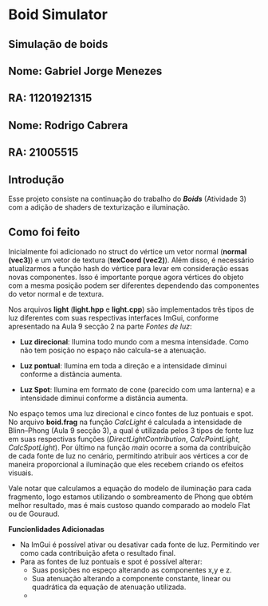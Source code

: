 # Boid Simulator
## Simulação de boids

## Nome: Gabriel Jorge Menezes
## RA: 11201921315

## Nome: Rodrigo Cabrera
## RA: 21005515

## **Introdução**

Esse projeto consiste na continuação do trabalho do ***Boids*** (Atividade 3) com a adição de shaders de texturização e iluminação.

## **Como foi feito**

Inicialmente foi adicionado no struct do vértice um vetor normal (**normal (vec3)**) e um vetor de textura (**texCoord (vec2)**). Além disso, é necessário atualizarmos a função hash do vértice para levar em consideração essas novas componentes. Isso é importante porque agora vértices do objeto com a mesma posição podem ser diferentes dependendo das componentes do vetor normal e de textura.

Nos arquivos **light** (**light.hpp** e **light.cpp**) são implementados três tipos de luz diferentes com suas respectivas interfaces ImGui, conforme apresentado na Aula 9 secção 2 na parte *Fontes de luz*:

- **Luz direcional**: Ilumina todo mundo com a mesma intensidade. Como não tem posição no espaço não calcula-se a atenuação.

- **Luz pontual**: Ilumina em toda a direção e a intensidade diminui conforme a distância aumenta. 

- **Luz Spot**: Ilumina em formato de cone (parecido com uma lanterna) e a intensidade diminui conforme a distância aumenta.

No espaço temos uma luz direcional e cinco fontes de luz pontuais e spot. No arquivo **boid.frag** na função *CalcLight* é calculada a intensidade de Blinn–Phong (Aula 9 secção 3), a qual é utilizada pelos 3 tipos de fonte luz em suas respectivas funções (*DirectLightContribution*, *CalcPointLight*, *CalcSpotLight*). Por último na função *main* ocorre a soma da contribuição de cada fonte de luz no cenário, permitindo atribuir aos vértices a cor de maneira proporcional a iluminação que eles recebem criando os efeitos visuais.

Vale notar que calculamos a equação do modelo de iluminação para cada fragmento, logo estamos utilizando o sombreamento de Phong que obtém melhor resultado, mas é mais custoso quando comparado ao modelo Flat ou de Gouraud. 

**Funcionlidades Adicionadas**

- Na ImGui é possível ativar ou desativar cada fonte de luz. Permitindo ver como cada contribuição afeta o resultado final.
- Para as fontes de luz pontuais e spot é possível alterar:
    - Suas posições no espeço alterando as componentes x,y e z. 
    - Sua atenuação alterando a componente constante, linear ou quadrática da equação de atenuação utilizada.
    -
